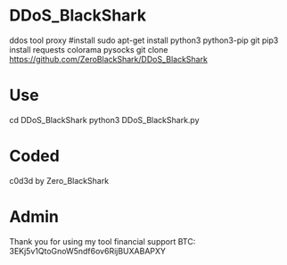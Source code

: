 # DDoS_BlackShark
ddos tool proxy
#install
sudo apt-get install python3 python3-pip git
pip3 install requests colorama pysocks
git clone https://github.com/ZeroBlackShark/DDoS_BlackShark
# Use
cd DDoS_BlackShark
python3 DDoS_BlackShark.py
# Coded
c0d3d by Zero_BlackShark
# Admin
Thank you for using my tool
financial support BTC:
3EKj5v1QtoGnoW5ndf6ov6RijBUXABAPXY
